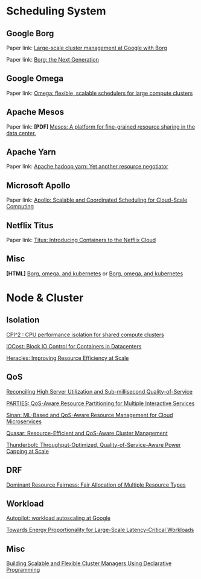 # Scheduling System

## Google Borg

Paper link: [Large-scale cluster management at Google with Borg](https://dl.acm.org/doi/abs/10.1145/2741948.2741964)

Paper link: [Borg: the Next Generation](https://dl.acm.org/doi/pdf/10.1145/3342195.3387517)

## Google Omega

Paper link: [Omega: flexible, scalable schedulers for large compute clusters](https://dl.acm.org/doi/abs/10.1145/2465351.2465386)

## Apache Mesos

Paper link: **[PDF]** [Mesos: A platform for fine-grained resource sharing in the data center.](https://www.usenix.org/event/nsdi11/tech/full_papers/Hindman.pdf)

## Apache Yarn

Paper link: [Apache hadoop yarn: Yet another resource negotiator](https://dl.acm.org/doi/abs/10.1145/2523616.2523633)

## Microsoft Apollo

Paper link: [Apollo: Scalable and Coordinated Scheduling for Cloud-Scale Computing](https://www.usenix.org/system/files/conference/osdi14/osdi14-paper-boutin_0.pdf)

## Netflix Titus

Paper link: [Titus: Introducing Containers to the Netflix Cloud](https://dl.acm.org/doi/pdf/10.1145/3155112.3158370)

## Misc

**[HTML]** [Borg, omega, and kubernetes](https://dl.acm.org/doi/fullHtml/10.1145/2890784) or [Borg, omega, and kubernetes](https://queue.acm.org/detail.cfm?id=2898444)

# Node & Cluster

## Isolation

[CPI^2 : CPU performance isolation for shared compute clusters](https://storage.googleapis.com/pub-tools-public-publication-data/pdf/40737.pdf)

[IOCost: Block IO Control for Containers in Datacenters](http://www.cs.cmu.edu/~dskarlat/publications/iocost_asplos22.pdf)

[Heracles: Improving Resource Efficiency at Scale](https://dl.acm.org/doi/pdf/10.1145/2749469.2749475)

## QoS

[Reconciling High Server Utilization and Sub-millisecond Quality-of-Service](http://www-cs-students.stanford.edu/~leverich/papers/2014.mutilate.eurosys.pdf)

[PARTIES: QoS-Aware Resource Partitioning for Multiple Interactive Services](https://dl.acm.org/doi/pdf/10.1145/3297858.3304005)

[Sinan: ML-Based and QoS-Aware Resource Management for Cloud Microservices](https://dl.acm.org/doi/pdf/10.1145/3445814.3446693)

[Quasar: Resource-Efficient and QoS-Aware Cluster Management](https://web.stanford.edu/group/mast/cgi-bin/drupal/system/files/2014.asplos.quasar.pdf)

[Thunderbolt: Throughput-Optimized, Quality-of-Service-Aware Power Capping at Scale](https://www.usenix.org/system/files/osdi20-li_shaohong.pdf)

## DRF

[Dominant Resource Fairness: Fair Allocation of Multiple Resource Types](https://www.usenix.org/legacy/event/nsdi11/tech/full_papers/Ghodsi.pdf)

## Workload

[Autopilot: workload autoscaling at Google](https://dl.acm.org/doi/pdf/10.1145/3342195.3387524)

[Towards Energy Proportionality for Large-Scale Latency-Critical Workloads](https://storage.googleapis.com/pub-tools-public-publication-data/pdf/42523.pdf)

## Misc

[Building Scalable and Flexible Cluster Managers Using Declarative Programming](https://www.usenix.org/system/files/osdi20-suresh.pdf)